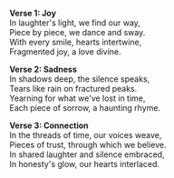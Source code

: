 

**Verse 1: Joy**  
In laughter's light, we find our way,  
Piece by piece, we dance and sway.  
With every smile, hearts intertwine,  
Fragmented joy, a love divine.  

**Verse 2: Sadness**  
In shadows deep, the silence speaks,  
Tears like rain on fractured peaks.  
Yearning for what we've lost in time,  
Each piece of sorrow, a haunting rhyme.  

**Verse 3: Connection**  
In the threads of time, our voices weave,  
Pieces of trust, through which we believe.  
In shared laughter and silence embraced,  
In honesty's glow, our hearts interlaced.